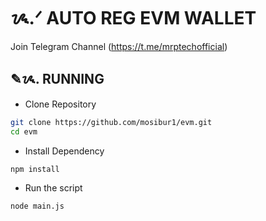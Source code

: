 ﻿# ᝰ.ᐟ AUTO REG EVM WALLET

Join Telegram Channel (https://t.me/mrptechofficial)

## ✎ᝰ. RUNNING

- Clone Repository

```bash
git clone https://github.com/mosibur1/evm.git
cd evm
```

- Install Dependency

```bash
npm install
```

- Run the script

```bash
node main.js
```
